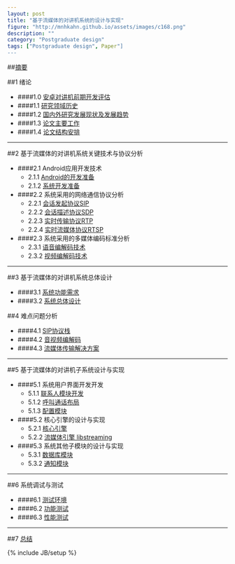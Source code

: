 ```yaml
---
layout: post
title: "基于流媒体的对讲机系统的设计与实现"
figure: "http://mnhkahn.github.io/assets/images/c168.png"
description: ""
category: "Postgraduate design"
tags: ["Postgraduate design", Paper"]
---
```


##[摘要](http://mnhkahn.github.io/postgraduate%20design/2014/05/09/pager_abstract/)

##1 绪论
+ ####1.0 [安卓对讲机前期开发评估](http://mnhkahn.github.io/postgraduate%20design/2014/02/04/postgraduate_design_evaluate/)
+ ####1.1 [研究领域历史](http://mnhkahn.github.io/postgraduate%20design/2014/04/17/pager_history/)
+ ####1.2 [国内外研究发展现状及发展趋势](http://mnhkahn.github.io/postgraduate%20design/2014/04/17/pager_current/)
+ ####1.3 [论文主要工作](http://mnhkahn.github.io/postgraduate%20design/2014/04/20/pager_main_job/)
+ ####1.4 [论文结构安排](http://mnhkahn.github.io/postgraduate%20design/2014/04/20/pager_framework/)

---
##2 基于流媒体的对讲机系统关键技术与协议分析
+ ####2.1 Android应用开发技术
	+ 2.1.1 [Android的开发准备](http://mnhkahn.github.io/postgraduate%20design/2014/04/17/pager_android_framework/)
	+ 2.1.2 [系统开发准备](http://mnhkahn.github.io/postgraduate%20design/2014/04/17/pager_prepare/)
+ ####2.2 系统采用的网络通信协议分析
    + 2.2.1 [会话发起协议SIP](http://mnhkahn.github.io/postgraduate%20design/2014/03/05/sip/)
    + 2.2.2 [会话描述协议SDP](http://mnhkahn.github.io/postgraduate%20design/2014/04/17/pager_sdp/)
    + 2.2.3 [实时传输协议RTP](http://mnhkahn.github.io/postgraduate%20design/2014/04/17/pager_rtp/)
    + 2.2.4 [实时流媒体协议RTSP](http://mnhkahn.github.io/postgraduate%20design/2014/04/17/pager_rtsp/)
+ ####2.3 系统采用的多媒体编码标准分析
    + 2.3.1 [语音编解码技术](http://mnhkahn.github.io/postgraduate%20design/2014/04/17/pager_audio/)
    + 2.3.2 [视频编解码技术](http://mnhkahn.github.io/postgraduate%20design/2014/04/17/pager_video/)

---

##3 基于流媒体的对讲机系统总体设计
+ ####3.1 [系统功能需求](http://mnhkahn.github.io/postgraduate%20design/2014/04/20/pager_requirement/)
+ ####3.2 [系统总体设计](http://mnhkahn.github.io/postgraduate%20design/2014/04/20/pager_design/)


##4 难点问题分析
+ ####4.1 [SIP协议栈](http://mnhkahn.github.io/postgraduate%20design/2014/04/18/pager_sip/)
+ ####4.2 [音视频编解码](http://mnhkahn.github.io/postgraduate%20design/2014/04/18/pager_codec/)
+ ####4.3 [流媒体传输解决方案](http://mnhkahn.github.io/postgraduate%20design/2014/04/18/pager_streaming/)

---

##5 基于流媒体的对讲机子系统设计与实现
+ ####5.1 系统用户界面开发开发
    + 5.1.1 [联系人模块开发](http://mnhkahn.github.io/postgraduate%20design/2014/04/18/pager_listfragment/)
    + 5.1.2 [呼叫通话布局](http://mnhkahn.github.io/postgraduate%20design/2014/04/18/pager_activity_layout/)
    + 5.1.3 [配置模块](http://mnhkahn.github.io/postgraduate%20design/2014/04/23/pager_settings/)
+ ####5.2 核心引擎的设计与实现
    + 5.2.1 [核心引擎](http://mnhkahn.github.io/postgraduate%20design/2014/04/21/pager_core/)
    + 5.2.2 [流媒体引擎 libstreaming](http://mnhkahn.github.io/postgraduate%20design/2014/04/21/pager_libstreaming/)
+ ####5.3 系统其他子模块的设计与实现
    + 5.3.1 [数据库模块](http://mnhkahn.github.io/postgraduate%20design/2014/04/18/pager_sqlite/)
    + 5.3.2 [通知模块](http://mnhkahn.github.io/postgraduate%20design/2014/04/18/pager_notification/)
    
---
##6 系统调试与测试
+ ####6.1 [测试环境](http://mnhkahn.github.io/postgraduate%20design/2014/05/06/pager_test_environment/)
+ ####6.2 [功能测试](http://mnhkahn.github.io/postgraduate%20design/2014/05/06/pager_test_function/)
+ ####6.3 [性能测试](http://mnhkahn.github.io/postgraduate%20design/2014/05/06/pager_test_performence/)
---
##7 [总结](http://mnhkahn.github.io/postgraduate%20design/2014/04/16/pager_preface/)

{% include JB/setup %}